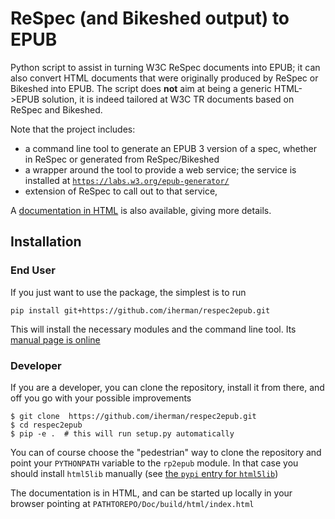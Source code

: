# ReSpec (and Bikeshed output) to EPUB

Python script to assist in turning W3C ReSpec documents into EPUB; it can also convert HTML documents that were originally produced by ReSpec or Bikeshed into EPUB. The script does **not** aim at being a generic HTML->EPUB solution, it is indeed tailored at W3C TR documents based on ReSpec and Bikeshed. 

Note that the project includes:

- a command line tool to generate an EPUB 3 version of a spec, whether in ReSpec or generated from ReSpec/Bikeshed
- a wrapper around the tool to provide a web service; the service is installed at [`https://labs.w3.org/epub-generator/`](https://labs.w3.org/epub-generator/)
- extension of ReSpec to call out to that service, 

A [documentation in HTML](https://rawgit.com/iherman/respec2epub/master/Doc/build/html/index.html) is also available, giving more details.

## Installation

### End User

If you just want to use the package, the simplest is to run 

```
pip install git+https://github.com/iherman/respec2epub.git
```

This will install the necessary modules and the command line tool. Its [manual page is online](https://rawgit.com/iherman/respec2epub/master/Doc/build/html/manual.html)

### Developer

If you are a developer, you can clone the repository, install it from there, and off you go with your possible improvements

```
$ git clone  https://github.com/iherman/respec2epub.git
$ cd respec2epub
$ pip -e .  # this will run setup.py automatically
```

You can of course choose the "pedestrian" way to clone the repository and point your ``PYTHONPATH`` variable to the ``rp2epub`` module. In that case you should install ``html5lib`` manually (see [the ``pypi`` entry for ``html5lib``](https://pypi.python.org/pypi/html5lib))

The documentation is in HTML, and can be started up locally in your browser pointing at ``PATHTOREPO/Doc/build/html/index.html``



